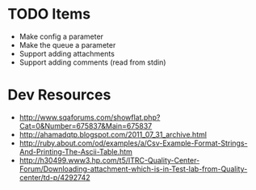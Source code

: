 
# TODO Items

- Make config a parameter
- Make the queue a parameter
- Support adding attachments
- Support adding comments (read from stdin)

# Dev Resources

- http://www.sqaforums.com/showflat.php?Cat=0&Number=675837&Main=675837
- http://ahamadqtp.blogspot.com/2011_07_31_archive.html
- http://ruby.about.com/od/examples/a/Csv-Example-Format-Strings-And-Printing-The-Ascii-Table.htm
- http://h30499.www3.hp.com/t5/ITRC-Quality-Center-Forum/Downloading-attachment-which-is-in-Test-lab-from-Quality-center/td-p/4292742
